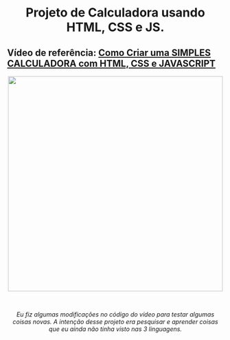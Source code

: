 <h1 align="center">Projeto de Calculadora usando HTML, CSS e JS.</h1>
<h2>Vídeo de referência: <a href="https://www.youtube.com/watch?v=42TShjXR0m0&t=1877s&ab_channel=GustavoNeitzke">Como Criar uma SIMPLES CALCULADORA com HTML, CSS e JAVASCRIPT</a></h2>
<p align="center">
<kbd> <img width="500px" src="https://img.youtube.com/vi/42TShjXR0m0/maxresdefault.jpg"> </kbd>
</p>
<br>
<p align="center"><em>Eu fiz algumas modificações no código do vídeo para testar algumas coisas novas. A intenção desse projeto era pesquisar e aprender coisas que eu ainda não tinha visto nas 3 linguagens.</em></p>
